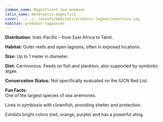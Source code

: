 ```yaml
---
common_name: Magnificent sea anemone
latin_name: Heteractis magnifica
cover: ../../../assets/Habitati/predator-lagoon/veternica.jpg
habitat: predator-lagoon/en
---
```

**Distribution:** Indo-Pacific – from East Africa to Tahiti.  

**Habitat:** Outer reefs and open lagoons, often in exposed locations.  

**Size:** Up to 1 meter in diameter.  

**Diet:** Carnivorous. Feeds on fish and plankton, also supported by symbiotic algae.  

**Conservation Status:** Not specifically evaluated on the IUCN Red List.  

**Fun Facts:**  
One of the largest species of sea anemones.  

Lives in symbiosis with clownfish, providing shelter and protection.  

Exhibits bright colors (red, orange, purple) and has a powerful sting.

